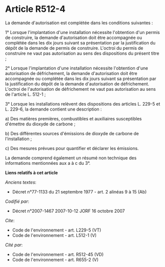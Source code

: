 # Article R512-4

La demande d'autorisation est complétée dans les conditions suivantes : 

1° Lorsque l'implantation d'une installation nécessite l'obtention d'un permis de construire, la demande d'autorisation doit
être accompagnée ou complétée dans les dix jours suivant sa présentation par la justification du dépôt de la demande de
permis de construire. L'octroi du permis de construire ne vaut pas autorisation au sens des dispositions du présent titre ; 

2° Lorsque l'implantation d'une installation nécessite l'obtention d'une autorisation de défrichement, la demande
d'autorisation doit être accompagnée ou complétée dans les dix jours suivant sa présentation par la justification du dépôt de
la demande d'autorisation de défrichement. L'octroi de l'autorisation de défrichement ne vaut pas autorisation au sens de
l'article L. 512-1 ; 

3° Lorsque les installations relèvent des dispositions des articles L. 229-5 et L. 229-6, la demande contient une
description : 

a) Des matières premières, combustibles et auxiliaires susceptibles d'émettre du dioxyde de carbone ; 

b) Des différentes sources d'émissions de dioxyde de carbone de l'installation ; 

c) Des mesures prévues pour quantifier et déclarer les émissions. 

La demande comprend également un résumé non technique des informations mentionnées aux a à c du 3°.

**Liens relatifs à cet article**

_Anciens textes_:

  - Décret n°77-1133 du 21 septembre 1977 - art. 2 alinéas 9 à 15 (Ab)

_Codifié par_:

  - Décret n°2007-1467 2007-10-12 JORF 16 octobre 2007

_Cite_:

  - Code de l'environnement - art. L229-5 (VT)
  - Code de l'environnement - art. L512-1 (V)

_Cité par_:

  - Code de l'environnement - art. R512-45 (VD)
  - Code de l'environnement - art. R655-2 (V)
